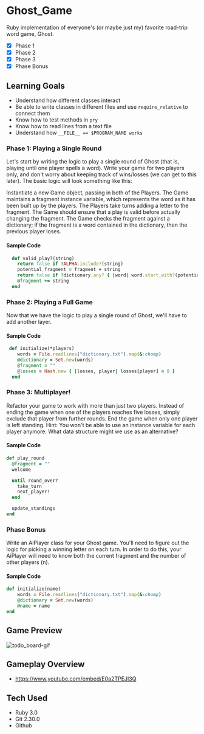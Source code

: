 # Ghost_Game
Ruby implementation of everyone's (or maybe just my) favorite road-trip word game, Ghost.
- [x] Phase 1
- [x] Phase 2
- [x] Phase 3
- [x] Phase Bonus

## Learning Goals
- Understand how different classes interact
- Be able to write classes in different files and use ```require_relative``` to connect them
- Know how to test methods in ```pry```
- Know how to read lines from a text file
- Understand how ```__FILE__ == $PROGRAM_NAME works```

### Phase 1: Playing a Single Round
Let's start by writing the logic to play a single round of Ghost (that is, playing until one player spells a word). Write your game for two players only, and don't worry about keeping track of wins/losses (we can get to this later). The basic logic will look something like this:

Instantiate a new Game object, passing in both of the Players.
The Game maintains a fragment instance variable, which represents the word as it has been built up by the players.
The Players take turns adding a letter to the fragment. The Game should ensure that a play is valid before actually changing the fragment.
The Game checks the fragment against a dictionary; if the fragment is a word contained in the dictionary, then the previous player loses.

#### Sample Code
```Ruby
  def valid_play?(string)
    return false if !ALPHA.include?(string)
    potential_fragment = fragment + string
    return false if !dictionary.any? { |word| word.start_with?(potential_fragment) }
    @fragment += string
  end
```

### Phase 2: Playing a Full Game
Now that we have the logic to play a single round of Ghost, we'll have to add another layer.

#### Sample Code
```Ruby
 def initialize(*players)    
    words = File.readlines("dictionary.txt").map(&:chomp)
    @dictionary = Set.new(words)
    @fragment = ""
    @losses = Hash.new { |losses, player| losses[player] = 0 }
  end
```

### Phase 3: Multiplayer!
Refactor your game to work with more than just two players. Instead of ending the game when one of the players reaches five losses, simply exclude that player from further rounds. End the game when only one player is left standing. Hint: You won't be able to use an instance variable for each player anymore. What data structure might we use as an alternative?

#### Sample Code
```Ruby
def play_round
  @fragment = ""
  welcome

  until round_over?
    take_turn
    next_player!
  end

  update_standings
end
```

### Phase Bonus
Write an AiPlayer class for your Ghost game. You'll need to figure out the logic for picking a winning letter on each turn. In order to do this, your AiPlayer will need to know both the current fragment and the number of other players (n).

#### Sample Code
```Ruby
def initialize(name)
    words = File.readlines("dictionary.txt").map(&:chomp)
    @dictionary = Set.new(words)
    @name = name
end
```

## Game Preview
![todo_board-gif](https://media.giphy.com/media/ZZuT9KlXUash1jBr6U/giphy.gif)

## Gameplay Overview
- https://www.youtube.com/embed/E0a2TPEJI3Q

## Tech Used
- Ruby 3.0
- Git 2.30.0
- Github